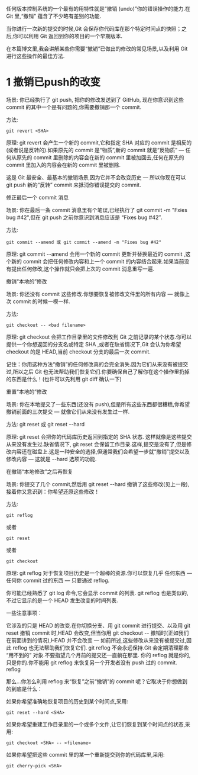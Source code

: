 任何版本控制系统的一个最有的用特性就是“撤销 (undo)”你的错误操作的能力.在 Git 里,“撤销” 蕴含了不少略有差别的功能.

当你进行一次新的提交的时候,Git 会保存你代码库在那个特定时间点的快照；之后,你可以利用 Git 返回到你的项目的一个早期版本.

在本篇博文里,我会讲解某些你需要“撤销”已做出的修改的常见场景,以及利用 Git 进行这些操作的最佳方法.

1 撤销已push的改变
===

场景: 你已经执行了 git push, 把你的修改发送到了 GitHub, 现在你意识到这些 commit 的其中一个是有问题的,你需要撤销那一个 commit.

方法:

```
git revert <SHA>
```

原理: git revert 会产生一个新的 commit,它和指定 SHA 对应的 commit 是相反的(或者说是反转的).如果原先的 commit 是“物质”,新的 commit 就是“反物质” — 任何从原先的 commit 里删除的内容会在新的 commit 里被加回去,任何在原先的 commit 里加入的内容会在新的 commit  里被删除.

这是 Git 最安全、最基本的撤销场景,因为它并不会改变历史 — 所以你现在可以  git push 新的“反转” commit 来抵消你错误提交的 commit.

修正最后一个 commit 消息

场景: 你在最后一条 commit 消息里有个笔误,已经执行了 git commit -m "Fxies bug #42",但在 git push 之前你意识到消息应该是 “Fixes bug #42″.

方法:

```
git commit --amend 或 git commit --amend -m "Fixes bug #42"
```

原理: git commit --amend 会用一个新的 commit 更新并替换最近的 commit ,这个新的 commit 会把任何修改内容和上一个 commit 的内容结合起来.如果当前没有提出任何修改,这个操作就只会把上次的 commit 消息重写一遍.

撤销“本地的”修改

场景: 你还没有 commit 这些修改.你想要恢复被修改文件里的所有内容 — 就像上次 commit 的时候一模一样.

方法:
```
git checkout -- <bad filename>
```

原理: git checkout 会把工作目录里的文件修改到 Git 之前记录的某个状态.你可以提供一个你想返回的分支名或特定 SHA ,或者在缺省情况下,Git 会认为你希望 checkout 的是 HEAD,当前 checkout 分支的最后一次 commit.

记住：你用这种方法“撤销”的任何修改真的会完全消失.因为它们从来没有被提交过,所以之后 Git 也无法帮助我们恢复它们.你要确保自己了解你在这个操作里扔掉的东西是什么！(也许可以先利用 git diff 确认一下)

重置“本地的”修改

场景: 你在本地提交了一些东西(还没有 push),但是所有这些东西都很糟糕,你希望撤销前面的三次提交 — 就像它们从来没有发生过一样.

方法: git reset <last good SHA> 或 git reset --hard <last good SHA>

原理: git reset 会把你的代码库历史返回到指定的 SHA 状态. 这样就像是这些提交从来没有发生过.缺省情况下, git reset 会保留工作目录.这样,提交是没有了,但是修改内容还在磁盘上.这是一种安全的选择,但通常我们会希望一步就“撤销”提交以及修改内容 — 这就是 --hard 选项的功能.

在撤销“本地修改”之后再恢复

场景: 你提交了几个 commit,然后用 git reset --hard 撤销了这些修改(见上一段),接着你又意识到：你希望还原这些修改！

方法: 
```
git reflog 
```
或者
```
git reset 
```
或者
```
git checkout
```

原理: git reflog 对于恢复项目历史是一个超棒的资源.你可以恢复几乎 任何东西 — 任何你 commit 过的东西 — 只要通过 reflog.

你可能已经熟悉了 git log 命令,它会显示 commit 的列表. git reflog 也是类似的,不过它显示的是一个 HEAD 发生改变的时间列表.

一些注意事项：

它涉及的只是 HEAD 的改变.在你切换分支、用 git commit 进行提交、以及用 git reset 撤销 commit 时,HEAD 会改变,但当你用  git checkout -- <bad filename> 撤销时(正如我们在前面讲到的情况),HEAD 并不会改变 — 如前所述,这些修改从来没有被提交过,因此 reflog 也无法帮助我们恢复它们.
git reflog 不会永远保持.Git 会定期清理那些 “用不到的” 对象.不要指望几个月前的提交还一直躺在那里.
你的 reflog 就是你的,只是你的.你不能用 git reflog 来恢复另一个开发者没有 push 过的 commit.
reflog

那么…你怎么利用 reflog 来“恢复”之前“撤销”的 commit 呢？它取决于你想做到的到底是什么：


如果你希望准确地恢复项目的历史到某个时间点,采用:
``` 
git reset --hard <SHA>
```
如果你希望重建工作目录里的一个或多个文件,让它们恢复到某个时间点的状态,采用:
```
git checkout <SHA> -- <filename>
```
如果你希望把这些 commit 里的某一个重新提交到你的代码库里,采用:
```
git cherry-pick <SHA>
```